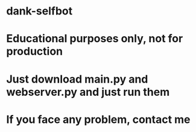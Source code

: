 # dank-selfbot
# Educational purposes only, not for production
# Just download main.py and webserver.py and just run them
# If you face any problem, contact me
